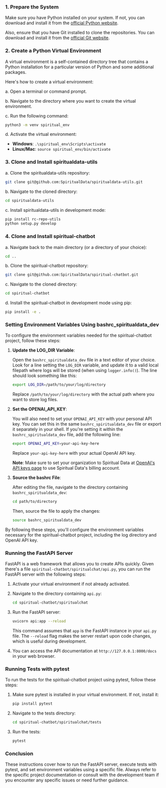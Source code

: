 ### 1. Prepare the System

Make sure you have Python installed on your system. If not, you can download and install it from the [official Python website](https://www.python.org/downloads/).

Also, ensure that you have Git installed to clone the repositories. You can download and install it from the [official Git website](https://git-scm.com/).

### 2. Create a Python Virtual Environment

A virtual environment is a self-contained directory tree that contains a Python installation for a particular version of Python and some additional packages.

Here's how to create a virtual environment:

a. Open a terminal or command prompt.

b. Navigate to the directory where you want to create the virtual environment.

c. Run the following command:

   ```bash
   python3 -m venv spiritual_env
   ```

d. Activate the virtual environment:

   - **Windows**: `.\spiritual_env\Scripts\activate`
   - **Linux/Mac**: `source spiritual_env/bin/activate`

### 3. Clone and Install spiritualdata-utils

a. Clone the spiritualdata-utils repository:

   ```bash
   git clone git@github.com:SpiritualData/spiritualdata-utils.git
   ```

b. Navigate to the cloned directory:

   ```bash
   cd spiritualdata-utils
   ```

c. Install spiritualdata-utils in development mode:

   ```bash
   pip install rc-repo-utils
   python setup.py develop
   ```

### 4. Clone and Install spiritual-chatbot

a. Navigate back to the main directory (or a directory of your choice):

   ```bash
   cd ..
   ```

b. Clone the spiritual-chatbot repository:

   ```bash
   git clone git@github.com:SpiritualData/spiritual-chatbot.git
   ```

c. Navigate to the cloned directory:

   ```bash
   cd spiritual-chatbot
   ```

d. Install the spiritual-chatbot in development mode using pip:

   ```bash
   pip install -e .
   ```

### Setting Environment Variables Using bashrc_spiritualdata_dev

To configure the environment variables needed for the spiritual-chatbot project, follow these steps:

1. **Update the LOG_DIR Variable**:
   
   Open the `bashrc_spiritualdata_dev` file in a text editor of your choice. Look for a line setting the `LOG_DIR` variable, and update it to a valid local filepath where logs will be stored (when using `logger.info()`). The line should look something like this:

   ```bash
   export LOG_DIR=/path/to/your/log/directory
   ```

   Replace `/path/to/your/log/directory` with the actual path where you want to store log files.

2. **Set the OPENAI_API_KEY**:

   You will also need to set your `OPENAI_API_KEY` with your personal API key. You can set this in the same `bashrc_spiritualdata_dev` file or export it separately in your shell. If you're setting it within the `bashrc_spiritualdata_dev` file, add the following line:

   ```bash
   export OPENAI_API_KEY=your-api-key-here
   ```

   Replace `your-api-key-here` with your actual OpenAI API key.

   **Note**: Make sure to set your organization to Spiritual Data at [OpenAI's API keys page](https://platform.openai.com/account/api-keys) to use Spiritual Data's billing account.

3. **Source the bashrc File**:

   After editing the file, navigate to the directory containing `bashrc_spiritualdata_dev`:

   ```bash
   cd path/to/directory
   ```

   Then, source the file to apply the changes:

   ```bash
   source bashrc_spiritualdata_dev
   ```

By following these steps, you'll configure the environment variables necessary for the spiritual-chatbot project, including the log directory and OpenAI API key.

### Running the FastAPI Server

FastAPI is a web framework that allows you to create APIs quickly. Given there's a file `spiritual-chatbot/spiritualchat/api.py`, you can run the FastAPI server with the following steps:

1. Activate your virtual environment if not already activated.

2. Navigate to the directory containing `api.py`:

   ```bash
   cd spiritual-chatbot/spiritualchat
   ```

3. Run the FastAPI server:

   ```bash
   uvicorn api:app --reload
   ```

   This command assumes that `app` is the FastAPI instance in your `api.py` file. The `--reload` flag makes the server restart upon code changes, which is useful during development.

4. You can access the API documentation at `http://127.0.0.1:8000/docs` in your web browser.

### Running Tests with pytest

To run the tests for the spiritual-chatbot project using pytest, follow these steps:

1. Make sure pytest is installed in your virtual environment. If not, install it:

   ```bash
   pip install pytest
   ```

2. Navigate to the tests directory:

   ```bash
   cd spiritual-chatbot/spiritualchat/tests
   ```

3. Run the tests:

   ```bash
   pytest
   ```

### Conclusion

These instructions cover how to run the FastAPI server, execute tests with pytest, and set environment variables using a specific file. Always refer to the specific project documentation or consult with the development team if you encounter any specific issues or need further guidance.
